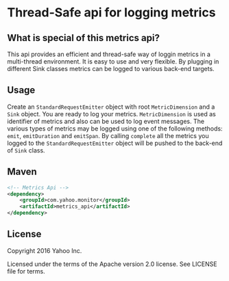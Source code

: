 # Thread-Safe api for logging metrics

## What is special of this metrics api?

This api provides an efficient and thread-safe way of loggin metrics in a multi-thread environment. It is easy to use and very flexible. By plugging in different Sink classes metrics can be logged to various back-end targets.

## Usage

Create an ``StandardRequestEmitter`` object with root ``MetricDimension`` and a ``Sink`` object. You are ready to log your metrics. ``MetricDimension`` is used as identifier of metrics and also can be used to log event messages. The various types of metrics may be logged using one of the following methods: ``emit``, ``emitDuration`` and ``emitSpan``. By calling ``complete`` all the metrics you logged to the ``StandardRequestEmitter`` object will be pushed to the back-end of ``Sink`` class.

## Maven

```xml
<!-- Metrics Api -->
<dependency>
    <groupId>com.yahoo.monitor</groupId>
    <artifactId>metrics_api</artifactId>
</dependency>
```

## License

Copyright 2016 Yahoo Inc.

Licensed under the terms of the Apache version 2.0 license. See LICENSE file for terms.
